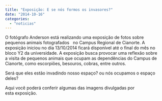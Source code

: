 ```yaml
---
title: "Exposição: E se nós formos os invasores?"
date: "2014-10-16"
categories: 
  - "noticias"
---
```


O fotógrafo Anderson está realizando uma exposição de fotos sobre pequenos animais fotografados   no Campus Regional de Cianorte. A exposição iniciou no dia 13/10/2014 ficará disponível até o final do mês no bloco Y2 da universidade. A exposição busca provocar uma reflexão sobre a visita de pequenos animais que ocupam as dependências do Campus de Cianorte, como escorpiões, besouros, cobras, entre outros.

<!-- more -->

Será que eles estão invadindo nosso espaço? ou nós ocupamos o espaço deles?

Aqui você poderá conferir algumas das imagens divulgadas por esta exposição.


